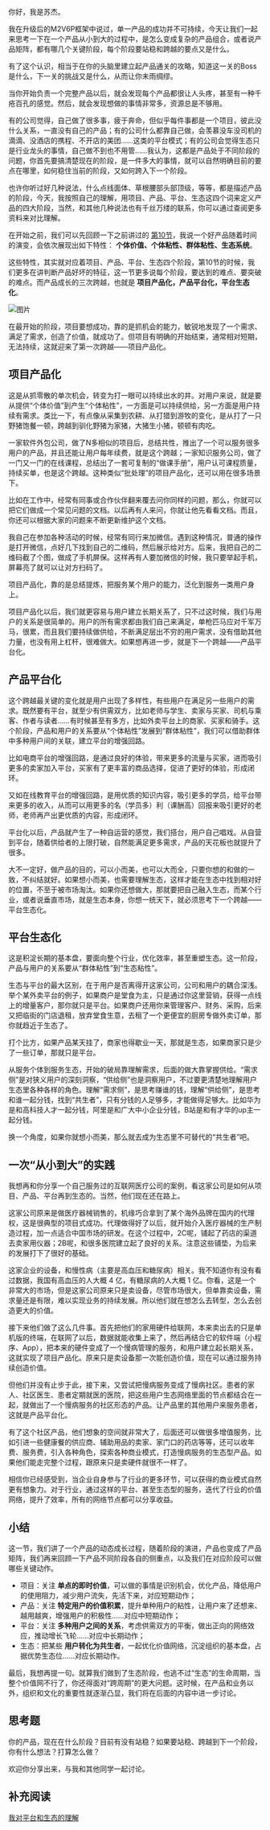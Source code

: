 你好，我是苏杰。

我在升级后的M2V6P框架中说过，单一产品的成功并不可持续，今天让我们一起来思考一下在一个产品从小到大的过程中，是怎么变成复杂的产品组合，或者说产品矩阵，都有哪几个关键阶段，每个阶段要站稳和跨越的要点又是什么。

有了这个认识，相当于在你的头脑里建立起产品通关的攻略，知道这一关的Boss是什么，下一关的挑战又是什么，从而让你未雨绸缪。

当你开始负责一个完整产品以后，就会发现每个产品都很让人头疼，甚至有一种千疮百孔的感觉。然后，就会发现想做的事情非常多，资源总是不够用。

有的公司觉得，自己做了很多事，疲于奔命，但似乎每件事都是一个项目，彼此没什么关系，一直没有自己的产品；有的公司什么都靠自己做，会羡慕没车没司机的滴滴、没酒店的携程、不开店的美团……这类的平台模式；有的公司会觉得生态只是行业龙头的事情，自己做不到也不用管……我认为，这都是产品处于不同阶段的问题，你首先要搞清楚现在的阶段，是一件多大的事情，就可以自然明确目前的要点在哪里，如何稳住当前的阶段，又如何跨入下一个阶段。

也许你听过好几种说法，什么点线面体、草根腰部头部顶级，等等，都是描述产品的阶段，今天，我按照自己的理解，用项目、产品、平台、生态这四个词来定义产品的四大阶段，当然，和其他几种说法也有千丝万缕的联系，你可以通过查阅更多资料来对比理解。

在开始之前，我们可以先回顾一下之前讲过的 [第10节](https://time.geekbang.org/column/article/163396)，我说一个好产品随着时间的演变，会依次展现出如下特性： **个体价值、个体粘性、群体粘性、生态系统**。

这些特性，其实就对应着项目、产品、平台、生态四个阶段，第10节的时候，我们更多在讲判断产品好坏的特征，这一节更多说每个阶段，要达到的难点、要突破的难点。而产品成长的三次跨越，也就是 **项目产品化，产品平台化，平台生态化**。

![图片](https://static001.geekbang.org/resource/image/3a/7a/3a4d083e90cb917ce45357e27634517a.jpg?wh=1920x1198)

在最开始的阶段，项目要想成功，靠的是抓机会的能力，敏锐地发现了一个需求、满足了需求，创造了价值，就成功了。但项目有明确的开始结束，通常相对短期，无法持续，这就迎来了第一次跨越——项目产品化。

## **项目产品化**

这是从抓零散的单次机会，转变为打一眼可以持续出水的井。对用户来说，就是要从提供“个体价值”到产生“个体粘性”，一方面是可以持续供给，另一方面是用户持续有需求。类比一下，有点像从采集到农耕、从打猎到游牧的变化，是从打了一只野猪饱餐一顿，跨越到驯化野猪为家猪，大猪生小猪，顿顿有肉吃。

一家软件外包公司，做了N多相似的项目后，总结共性，推出了一个可以服务很多用户的产品，并且还能让用户每年续费，就是这个跨越；一家知识服务公司，做了一门又一门的在线课程，总结出了一套可复制的“做课手册”，用户认可课程质量，持续买单，也是这个跨越。这种类似“批处理”的项目产品化，还可以用在很多场景下。

比如在工作中，经常有同事或合作伙伴翻来覆去问你同样的问题，那么，你就可以把它们做成一个常见问题的文档。以后再有人来问，你就让他先看看文档。而且，你还可以根据大家的问题来不断更新维护这个文档。

我自己在参加各种活动的时候，经常有同行来加微信。遇到这种情况，普通的操作是打开微信，点好几下找到自己的二维码，然后展示给对方。后来，我把自己的二维码截了个图，做成了手机屏保。这样再有人要加微信的时候，我只要举起手机，屏幕亮了就可以让对方扫码了。

项目产品化，靠的是总结提炼，把服务某个用户的能力，泛化到服务一类用户身上。

项目产品化以后，我们就更容易与用户建立长期关系了，只不过这时候，我们与用户的关系是很简单的。用户的所有需求都由我们自己来满足，单枪匹马应对千军万马，很累，而且我们要持续做供给，不断满足层出不穷的用户需求，没有借助其他力量，也没有用上杠杆，很难做大。如果想再进一步，就是下一个跨越——产品平台化。

## **产品平台化**

这个跨越最关键的变化就是用户出现了多样性，有些用户在满足另一些用户的需求。既然要有平台，就至少有供需双方，比如老师与学生、卖家与买家、司机与乘客、作者与读者……有时候甚至有多方，比如外卖平台上的商家、买家和骑手。这个阶段，产品和用户的关系要从“个体粘性”发展到“群体粘性”，我们可以借助群体中多种用户间的关联，建立平台的增强回路。

比如电商平台的增强回路，是通过良好的体验，带来更多的流量与买家，进而吸引更多的卖家加入平台，买家有了更丰富的商品选择，促进了更好的体验，形成闭环。

又如在线教育平台的增强回路，是用优质的知识内容，吸引更多的学员，给平台带来更多的收入，从而可以用更多的名（学员多）利（课酬高）回报来吸引更好的老师，老师再产出更优质的内容，形成闭环。

平台化以后，产品就产生了一种自运营的感觉，我们搭台，用户自己唱戏。从自营到平台，随着供给者的上限打破，自然能满足更多需求，产品的天花板也就提升了很多。

大不一定好，做产品的目的，可以小而美，也可以大而全，只要你想的和做的一致，不纠结就好。如果想小而美，也需要理解生态，这样才能在生态中找到相对好的位置，不至于被市场淘汰。如果你还想做大，那就要把自己融入生态，而某个行业，或者说垂直市场，就是生态本身，你想一统天下，就必须思考下一个跨越——平台生态化。

## **平台生态化**

这是积淀长期的基本盘，要面向整个行业，优化效率，甚至重塑生态。这一阶段，产品与用户的关系要从“群体粘性”到“生态粘性”。

生态与平台的最大区别，在于用户是否离得开这家公司，公司和用户的耦合深浅。举个某外卖平台的例子，如果商户是堂食为主，只是通过你这里营销，获得一点线上的增量客户，那你就只是平台。如果商户还用你来管理客户、财务、采购，后来又把临街的门店退租，放弃堂食生意，去租了一个更便宜的厨房专做外卖订单，那你就趋近于生态了。

打个比方，如果产品某天挂了，商家也得歇业一天，那就是生态，如果商家只是少了一些订单，那就只是平台。

从服务个体到服务生态，开始的破局靠理解需求，后面的做大靠掌握供给。“需求侧”是对狭义用户的深刻洞察，“供给侧”也是洞察用户，不过要更清楚地理解用户生态里各种各样的角色。理解“需求侧”，是思考赚谁的钱，理解“供给侧”，是思考和谁一起分钱，找到“共生者”，只有分钱的人足够多，才能做得足够大。比如华为是和高科技人才一起分钱，阿里是和广大中小企业分钱，B站是和有才华的up主一起分钱。

换一个角度，如果你就想小而美，那么就去成为生态里不可替代的“共生者”吧。

## 一次“从小到大”的实践

我想再和你分享一个自己服务过的互联网医疗公司的案例，看这家公司是如何从项目、产品、平台再到生态的。当然，他们现在还在路上。

这家公司原来是做医疗器械销售的，机缘巧合拿到了某个海外品牌在国内的代理权，这是很典型的项目式成功。代理做得好了以后，就开始介入医疗器械的生产制造过程，加一点适合中国市场的研发。在这个过程中，2C呢，铺起了药店的渠道去卖家用仪器；2B呢，和很多医院建立起了良好的关系。注意这些铺垫，为后来的发展打下了很好的基础。

这家企业的设备，和慢性病（主要是高血压和糖尿病）相关。我不知道你有没有看过数据，我国有高血压的人大概 4 亿，有糖尿病的人大概 1 亿。你看，这是一个非常大的市场，但是这家公司原来只是卖设备，尽管市场很大，但单靠卖设备，需求量还是有限，难以实现业务的持续发展。所以他们就在想怎么去转型，怎么去创造更大的价值。

接下来他们做了这么几件事。首先把他们的家用硬件给联网，本来卖出去的只是单机版的终端，在联网了以后，数据就能收集上来了，然后再结合它的软件端（小程序、App），把本来的硬件变成了一个慢病管理的服务，和用户建立起长期关系，这就实现了项目产品化。原来只是卖设备那一次能创造价值，现在可以通过服务持续创造价值。

但他们并没有止步于此，接下来，又尝试把慢病服务变成了慢病社区。患者的家人、社区医生、患者定期就医的医院，把这些用户生态网络里面的节点都结合在一起，就做出了一个慢病服务的社区形态的产品。让产品里的其他用户来服务患者，这就是产品平台化。

有了这个社区产品，他们想象的空间就非常大了，后面还可以做很多增值服务，比如引进一些健康餐的供应商、辅助用品的卖家、家门口的药店等等，还可以收年费、服务费，引入各种角色，探索各种商业模式，打造慢病服务的生态型产品。如果他们能走完整个过程，跟原来只是卖硬件就很不一样了。

相信你已经感受到，当企业自身参与了行业的更多环节，可以获得的商业模式自然更有想象力。对于行业，通过这样的平台、甚至生态型的服务，迭代了行业的价值网络，提升了效率，所有的网络节点都可以分享收益。

## 小结

这一节，我们讲了一个产品的动态成长过程，随着阶段的演进，产品也变成了产品矩阵，我们再来回顾一下产品不同阶段各自的侧重点，以及我们在对应阶段可以做哪些关键动作。

- 项目：关注 **单点的即时价值**，可以做的事情是识别机会，优化产品，降低用户的使用阻力，减少用户流失，先活下来，对应短期动作；
- 产品：关注 **特定用户的价值积累**，提升单种用户的粘性，让用户来了还想来、越用越爽，增强用户的积极性……对应中短期动作；
- 平台：关注 **多种用户之间的关系**，考虑供需双方的平衡，做出正向的网络效应，推动增长飞轮……对应中长期动作；
- 生态：把某些 **用户转化为共生者**，一起优化价值网络，沉淀组织的基本盘，占据优势生态位……对应长期动作。

最后，我想再提一句。就算我们做到了生态阶段，也逃不过“生态”的生命周期，当整个价值网不行了，你还得面对“跨周期”的更大问题。这时候，在产品和业务以外，组织和文化的重要性就逐渐凸显，我们将在后面的内容中进一步讨论。

## 思考题

你的产品，现在在什么阶段？目前有没有站稳？如果要站稳、跨越到下一个阶段，你有什么想法？打算怎么做？

欢迎你分享出来，与我和其他同学一起讨论。

## 补充阅读

[我对平台和生态的理解](https://mp.weixin.qq.com/s?__biz=MjM5MzE3MDQ3Mw==&mid=2650406790&idx=1&sn=75ba6ed7e07d786659fa479f98a89faa&chksm=be964ac089e1c3d6acd75127672e39332cc44e815ae40c87edcaf65cc47b1cf6fae4db71af9a&token=1289982982&lang=zh_CN#rd)